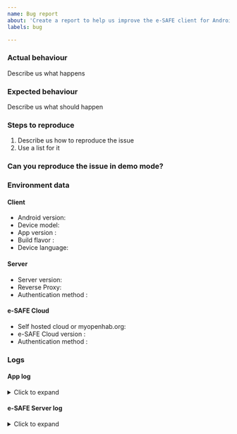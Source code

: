 ```yaml
---
name: Bug report
about: 'Create a report to help us improve the e-SAFE client for Android'
labels: bug

---
```


<!-- Please search the issue, if there is one with your issue -->

### Actual behaviour
Describe us what happens


### Expected behaviour
Describe us what should happen


### Steps to reproduce
1. Describe us how to reproduce the issue
2. Use a list for it


### Can you reproduce the issue in demo mode?
<!-- You don't need to fill all server related information, when you can reproduce the bug in demo mode -->
<!-- Only on a specific subpage? -->


### Environment data
#### Client
* Android version:
* Device model:
* App version <!-- Can be found under "About" -->:
* Build flavor <!-- Play Store and GitHub = "Full", F-Droid = "Foss". If self-built and you haven't changed the flavor, it's Foss -->:
* Device language:

#### Server
* Server version:
* Reverse Proxy:
* Authentication method <!--(None, user and password, SSL Client certificate)-->:

#### e-SAFE Cloud
* Self hosted cloud or myopenhab.org:
* e-SAFE Cloud version <!-- If self hosted -->:
* Authentication method <!--(None, user and password, SSL Client certificate)-->:

### Logs
#### App log
<details>
  <summary>Click to expand</summary>

```
Please add the app log if the issue is not a pure UI issue or it cannot be reproduced in demo mode.
Open the app, go to `Settings` => `View log` and insert the log here.
```

</details>


#### e-SAFE Server log
<details>
  <summary>Click to expand</summary>

```
Not required.
If you have installed e-SAFE via `apt-get`, the log is located under `/var/log/openhab2/openhab.log`
```

</details>
